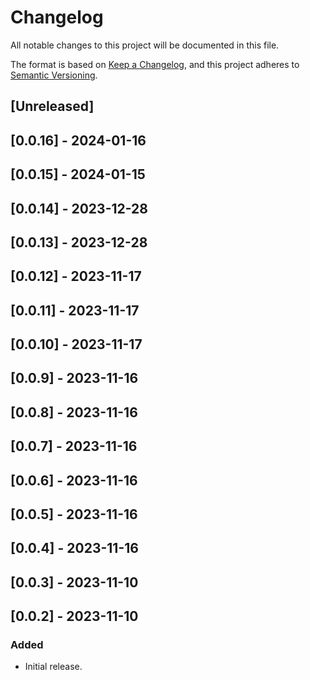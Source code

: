 # Changelog

All notable changes to this project will be documented in this file.

The format is based on [Keep a Changelog](https://keepachangelog.com/en/1.0.0/),
and this project adheres to [Semantic Versioning](https://semver.org/spec/v2.0.0.html).

## [Unreleased]

## [0.0.16] - 2024-01-16

## [0.0.15] - 2024-01-15

## [0.0.14] - 2023-12-28

## [0.0.13] - 2023-12-28

## [0.0.12] - 2023-11-17

## [0.0.11] - 2023-11-17

## [0.0.10] - 2023-11-17

## [0.0.9] - 2023-11-16

## [0.0.8] - 2023-11-16

## [0.0.7] - 2023-11-16

## [0.0.6] - 2023-11-16

## [0.0.5] - 2023-11-16

## [0.0.4] - 2023-11-16

## [0.0.3] - 2023-11-10

## [0.0.2] - 2023-11-10

### Added
- Initial release.
